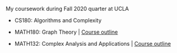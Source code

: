My coursework during Fall 2020 quarter at UCLA


- CS180: Algorithms and Complexity

- MATH180: Graph Theory | [Course outline](https://www.math.ucla.edu/ugrad/courses/math/180)

- MATH132: Complex Analysis and Applications | [Course outline](https://www.math.ucla.edu/ugrad/courses/math/132)